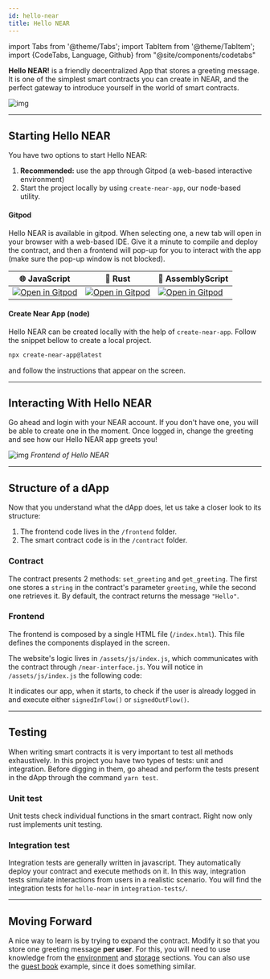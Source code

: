 ```yaml
---
id: hello-near
title: Hello NEAR
---
```

import Tabs from '@theme/Tabs';
import TabItem from '@theme/TabItem';
import {CodeTabs, Language, Github} from "@site/components/codetabs"

**Hello NEAR!** is a friendly decentralized App that stores a greeting message. It is one of the simplest
smart contracts you can create in NEAR, and the perfect gateway to introduce yourself in the world of smart
contracts.

![img](/website/static/docs/assets/examples/hello-near-banner.png)

---

## Starting Hello NEAR

You have two options to start Hello NEAR:
1. **Recommended:** use the app through Gitpod (a web-based interactive environment)
2. Start the project locally by using `create-near-app`, our node-based utility.

#### Gitpod
Hello NEAR is available in gitpod. When selecting one, a new tab will open in your browser with a web-based IDE. Give it a minute to compile and deploy the contract, and then a frontend will pop-up for you to interact with the app (make sure the pop-up window is not blocked).

| 🌐 JavaScript                                                                                                                                                      |  🦀 Rust                                                                                                                                                           | 🚀 AssemblyScript | 
| ------------------------------------------------------------------------------------------------------------------------------------------------------------------ | ------------------------------------------------------------------------------------------------------------------------------------------------------------------ | --- |
| <a href="https://gitpod.io/#https://github.com/near-examples/hello-near-js.git"><img src="https://gitpod.io/button/open-in-gitpod.svg" alt="Open in Gitpod" /></a> | <a href="https://gitpod.io/#https://github.com/near-examples/hello-near-rust.git"><img src="https://gitpod.io/button/open-in-gitpod.svg" alt="Open in Gitpod" /></a> |<a href="https://gitpod.io/#https://github.com/near-examples/hello-near-as.git"><img src="https://gitpod.io/button/open-in-gitpod.svg" alt="Open in Gitpod" /></a> |


#### Create Near App (node)
Hello NEAR can be created locally with the help of `create-near-app`. Follow the snippet bellow to create a local project.

```bash
npx create-near-app@latest
```

and follow the instructions that appear on the screen.

---

## Interacting With Hello NEAR
Go ahead and login with your NEAR account. If you don't have one, you will be able to create one in the moment. Once logged in, change the greeting and see how our Hello NEAR app greets you!


![img](/website/static/docs/assets/examples/hello-near.png)
*Frontend of Hello NEAR*


---

## Structure of a dApp
Now that you understand what the dApp does, let us take a closer look to its structure:

1. The frontend code lives in the `/frontend` folder.
2. The smart contract code is in the `/contract` folder.

### Contract
The contract presents 2 methods: `set_greeting` and `get_greeting`. The first one stores a `string` in the contract's parameter `greeting`, while the second one retrieves it. By default, the contract returns the message `"Hello"`.

<CodeTabs>
  <Language value="🌐 JavaScript" language="ts">
    <Github fname="contract.ts" 
            url="https://github.com/near-examples/hello-near-js/blob/master/contract/src/contract.ts"
            start="3" end="18" />
  </Language>
  <Language value="🦀 Rust" language="rust">
    <Github fname="lib.rs"
            url="https://github.com/near-examples/hello-near-rs/blob/main/contract/src/lib.rs"
            start="23" end="36" />
  </Language>
  <Language value="🚀 AssemblyScript" language="ts">
    <Github fname="index.ts"
            url="https://github.com/near-examples/hello-near-as/blob/main/contract/assembly/index.ts"
            start="9" end="23"/>
  </Language>
</CodeTabs>

### Frontend
The frontend is composed by a single HTML file (`/index.html`). This file defines the components displayed in the screen.

The website's logic lives in `/assets/js/index.js`, which communicates with the contract through `/near-interface.js`. You will notice in `/assets/js/index.js` the following code:

<CodeTabs>
  <Language value="🌐 JavaScript" language="js">
    <Github fname="index.js"
            url="https://github.com/near-examples/hello-near-js/blob/master/frontend/index.js"
            start="14" end="22" />
  </Language>
</CodeTabs>


It indicates our app, when it starts, to check if the user is already logged in and execute either `signedInFlow()` or `signedOutFlow()`.

---

## Testing

When writing smart contracts it is very important to test all methods exhaustively. In this
project you have two types of tests: unit and integration. Before digging in them,
go ahead and perform the tests present in the dApp through the command `yarn test`.

### Unit test

Unit tests check individual functions in the smart contract. Right now only rust implements unit testing. 

<CodeTabs>
  <Language value="🦀 Rust" language="rust">
    <Github fname="lib.rs"
            url="https://github.com/near-examples/hello-near-rs/blob/main/contract/src/lib.rs"
            start="46" end="58" />
  </Language>
  <Language value="🚀 AssemblyScript" language="ts">
    <Github fname="main.spec.ts"
            url="https://github.com/near-examples/hello-near-as/blob/main/contract/assembly/__tests__/main.spec.ts" />
  </Language>
</CodeTabs>

### Integration test

Integration tests are generally written in javascript. They automatically deploy your contract and execute methods on it. In this way, integration tests simulate interactions from users in a realistic scenario. You will find the integration tests for `hello-near` in `integration-tests/`.

<CodeTabs>
  <Language value="🌐 JavaScript" language="js">
    <Github fname="main.ava.ts"
            url="https://github.com/near-examples/hello-near-js/blob/master/integration-tests/src/main.ava.ts"
            start="32" end="43" />
  </Language>
</CodeTabs>

---

## Moving Forward

A nice way to learn is by trying to expand the contract. Modify it so that you store one greeting message
**per user**. For this, you will need to use knowledge from the [environment](../../2.develop/contracts/environment/environment.md)
and [storage](../../2.develop/contracts/storage.md) sections. You can also use the [guest book](guest-book.md)
example, since it does something similar.
